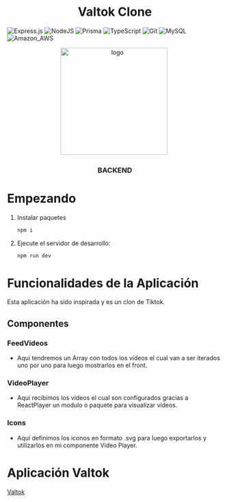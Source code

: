 # <div align="center"> Valtok Clone </div>

![Express.js](https://img.shields.io/badge/express.js-%23404d59.svg?style=for-the-badge&logo=express&logoColor=%2361DAFB) ![NodeJS](https://img.shields.io/badge/Node.js-43853D?style=for-the-badge&logo=node.js&logoColor=white) ![Prisma](https://img.shields.io/badge/Prisma-3982CE?style=for-the-badge&logo=Prisma&logoColor=white) ![TypeScript](https://img.shields.io/badge/TypeScript-007ACC?style=for-the-badge&logo=typescript&logoColor=white) ![Git](https://img.shields.io/badge/GIT-E44C30?style=for-the-badge&logo=git&logoColor=white) ![MySQL](https://img.shields.io/badge/MySQL-005C84?style=for-the-badge&logo=mysql&logoColor=white) ![Amazon_AWS](https://img.shields.io/badge/Amazon_AWS-232F3E?style=for-the-badge&logo=amazon-aws&logoColor=white)

<div align="center">
  <img src="https://media2.giphy.com/media/uurtMtTKqkJda4dk8Y/200w.webp?cid=ecf05e47ipyhr4vjtllb1xiqwtxh39uto775myk2rj700nth&rid=200w.webp&ct=g" title="logo" alt="logo" width="250" height="250" />&nbsp;
</div>

### <div align="center">BACKEND</div>

# Empezando

1. Instalar paquetes

   ```bash
   npm i
   ```

2. Ejecute el servidor de desarrollo:

   ```bash
   npm run dev
   ```

# Funcionalidades de la Aplicación

Esta aplicación ha sido inspirada y es un clon de Tiktok.

## Componentes

### FeedVideos

- Aquí tendremos un Array con todos los vídeos el cual van a ser iterados uno por uno para luego mostrarlos en el front.

### VideoPlayer

- Aqui recibimos los videos el cual son configurados gracias a ReactPlayer un modulo o paquete para visualizar videos.

### Icons

- Aquí definimos los iconos en formato .svg para luego exportarlos y utilizarlos en mi componente Video Player.

# Aplicación Valtok

[Valtok](https://user-images.githubusercontent.com/51726575/222629529-5d653f3f-fd56-4aeb-bd24-a5a87f01c162.webm)
